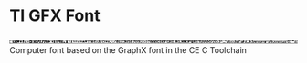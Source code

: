 # TI GFX Font
![Font Preview](preview.png "Font Preview")
Computer font based on the GraphX font in the CE C Toolchain
